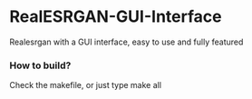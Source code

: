 # RealESRGAN-GUI-Interface
 Realesrgan with a GUI interface, easy to use and fully featured

### How to build?
 Check the makefile, or just type make all
